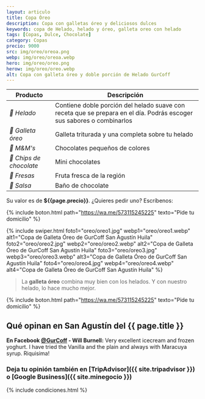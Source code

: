 ```yaml
---
layout: articulo
title: Copa Óreo
description: Copa con galletas óreo y deliciosos dulces
keywords: copa de Helado, helado y óreo, galleta oreo con helado
tags: [Copas, Dulce, Chocolate]
category: Copas
precio: 9000
src: img/oreo/oreoa.png
webp: img/oreo/oreoa.webp
hero: img/oreo/oreo.png
herow: img/oreo/oreo.webp
alt: Copa con galleta óreo y doble porción de Helado GurCoff
---
```

| Producto | Descripción |
| ----------- | ------ |
| *🍦 Helado* | Contiene doble porción del helado suave con receta que se prepara en el día. Podrás escoger sus sabores o combinarlos |
| *🍪 Galleta óreo* | Galleta triturada y una completa sobre tu helado |
| *🍬 M&M's* | Chocolates pequeños de colores |
| *🌰 Chips de chocolate* | Mini chocolates |
| *🍓 Fresas* | Fruta fresca de la región |
| *🍫 Salsa* | Baño de chocolate |

Su valor es de **${{page.precio}}**. ¿Quieres pedir uno? Escríbenos:

{% include boton.html path="https://wa.me/573115245225" texto="Pide tu domicilio" %}

<!-- Swiper -->
{% include swiper.html foto1="oreo/oreo1.jpg" webp1="oreo/oreo1.webp" alt1="Copa de Galleta Óreo de GurCoff San Agustín Huila" foto2="oreo/oreo2.jpg" webp2="oreo/oreo2.webp" alt2="Copa de Galleta Óreo de GurCoff San Agustín Huila" foto3="oreo/oreo3.jpg" webp3="oreo/oreo3.webp" alt3="Copa de Galleta Óreo de GurCoff San Agustín Huila" foto4="oreo/oreo4.jpg" webp4="oreo/oreo4.webp" alt4="Copa de Galleta Óreo de GurCoff San Agustín Huila" %}

>La **galleta óreo** combina muy bien con los helados. Y con nuestro helado, lo hace mucho mejor.

{% include boton.html path="https://wa.me/573115245225" texto="Pide tu domicilio" %}

## Qué opinan en San Agustín del {{ page.title }}

**En Facebook [@GurCoff]({{site.facebook}}) - Will Burnell:** Very excellent icecream and frozen yoghurt. I have tried the Vanilla and the plain and always with Maracuya syrup. Riquisima!

### Deja tu opinión también en [TripAdvisor]({{ site.tripadvisor }}) o [Google Business]({{ site.minegocio }})

{% include condiciones.html %}
